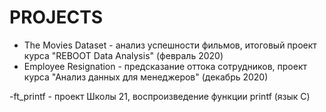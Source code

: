 # PROJECTS

- The Movies Dataset - анализ успешности фильмов, итоговый проект курса "REBOOT Data Analysis" (февраль 2020)
- Employee Resignation - предсказание оттока сотрудников, проект курса "Анализ данных для менеджеров" (декабрь 2020)

-ft_printf - проект Школы 21, воспроизведение функции printf (язык С)
